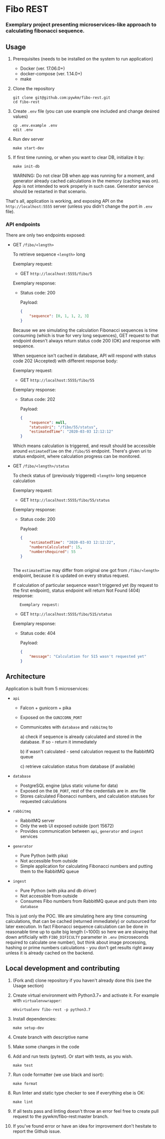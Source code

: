 # Fibo REST

### Exemplary project presenting microservices-like approach to calculating fibonacci sequence.

## Usage

1. Prerequisites (needs to be installed on the system to run application)

    * Docker (ver. 17.06.0+)
    * docker-compose (ver. 1.14.0+)
    * make

1. Clone the repository

    ```shell script
    git clone git@github.com:pywkm/fibo-rest.git
    cd fibo-rest
    ```

1. Create `.env` file (you can use example one included and change desired values)
    
    ```shell script
    cp .env.example .env
    edit .env
    ```

1. Run dev server
    
    ```shell script
    make start-dev
    ```

1. If first time running, or when you want to clear DB, initialize it by:
    
    ```shell script
    make init-db
    ```
   WARNING: Do not clear DB when app was running for a moment, and generator already cached
   calculations in the memory (caching was on). App is not intended to work properly in such case. 
   Generator service should be restarted in that scenario. 


That's all, application is working, and exposing API on the `http://localhost:5555` server
(unless you didn't change the port in `.env` file).

### API endpoints
There are only two endpoints exposed:

* GET `/fibo/<length>`

    To retrieve sequence `<length>` long

    Exemplary request:
    * GET `http://localhost:5555/fibo/5`
    
    Exemplary response:
    * Status code: 200
    
        Payload:
        ```json
        {
            "sequence": [0, 1, 1, 2, 3]
        }     
        ```
    
    Because we are simulating the calculation Fibonacci sequences is time consuming (which is true for very long
    sequences), GET request to that endpoint doesn't always return status code 200 (OK) and response with sequence.

    When sequence isn't cached in database, API will respond with status code 202 (Accepted) with different response
    body:

    Exemplary request:
    * GET `http://localhost:5555/fibo/55`
    
    Exemplary response:
    * Status code: 202
    
        Payload:
        ```json
        {
            "sequence": null,
            "statusUri": "/fibo/55/status",
            "estimatedTime": "2020-03-03 12:12:12"
        }
        ```
     Which means calculation is triggered, and result should be accessible around `estimatedTime` on
     the `/fibo/55` endpoint. There's given uri to status endpoint, where calculation progress can
     be monitored.

* GET `/fibo/<length>/status`

    To check status of (previously triggered) `<length>` long sequence calculation

    Exemplary request:
    * GET `http://localhost:5555/fibo/55/status`
    
    Exemplary response:
    * Status code: 200
    
        Payload:
        ```json
        {
            "estimatedTime": "2020-03-03 12:12:22",
            "numbersCalculated": 15,
            "numbersRequired": 55
        }
     
     The `estimatedTime` may differ from original one got from `/fibo/<length>` endpoint, because it
     is updated on every stratus request.
     
     If calculation of particular sequence wasn't triggered yet (by request to the first endpoint),
     status endpoint will return Not Found (404) response:
     
         Exemplary request:
    * GET `http://localhost:5555/fibo/515/status`
    
    Exemplary response:
    * Status code: 404
        
        Payload:
        ```json
        {
            "message": "Calculation for 515 wasn't requested yet"
        }
        ```

## Architecture

Application is built from 5 microservices:

* `api`
    * Falcon + gunicorn + pika
    * Exposed on the `GUNICORN_PORT`
    * Communicates with `database` and `rabbitmq` to
        
        a) check if sequence is already calculated and stored in the database. If so - return it
           immediately
        
        b) if wasn't calculated - send calculation request to the RabbitMQ queue
        
        c) retrieve calculation status from database (if available)

* `database`
    * PostgreSQL engine (plus static volume for data)
    * Exposed on the `DB_PORT`, rest of the credentials are in .env file 
    * Stores calculated Fibonacci numbers, and calculation statuses for requested calculations
    
* `rabbitmq`
    * RabbitMQ server
    * Only the web UI exposed outside (port 15672)
    * Provides communication between `api`, `generator` and `ingest` services

* `generator`
    * Pure Python (with pika)
    * Not accessible from outside
    * Simple application for calculating Fibonacci numbers and putting them to the RabbitMQ queue
    
* `ingest`
    * Pure Python (with pika and db driver)
    * Not accessible from outside
    * Consumes Fibo numbers from RabbitMQ queue and puts them into `database`
    
This is just only the POC. We are simulating here any time consuming calculations, that can be
cached (returned immediately) or outsourced for later execution. In fact Fibonacci sequence
calculation can be done in reasonable time up to quite big length (~1000) so here we are slowing
that down artificially with `FIBO_DIFICULTY` parameter in `.env` (microseconds required to calculate
one number), but think about image processing, hashing or prime numbers calculations - you don't get
results right away unless it is already cached on the backend.


## Local development and contributing

1. (Fork and) clone repository if you haven't already done this (see the Usage section)
1. Create virtual environment with Python3.7+ and activate it. For example with `virtualenvwrapper`:

    ```shell script
    mkvirtualenv fibo-rest -p python3.7
    ```

1. Install dependencies:

    ```shell script
    make setup-dev
    ```

1. Create branch with descriptive name
1. Make some changes in the code
1. Add and run tests (pytest). Or start with tests, as you wish.

    ```shell script
    make test
    ```

1. Run code formatter (we use black and isort):

    ```shell script
    make format
    ```

1. Run linter and static type checker to see if everything else is OK:

    ```shell script
    make lint
    ```

1. If all tests pass and linting doesn't throw an error feel free to create pull request to the 
   pywkm/fibo-rest:master branch.

1. If you've found error or have an idea for improvement don't hesitate to report the Github issue.
